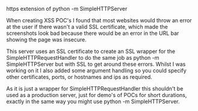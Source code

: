 https extension of python -m SimpleHTTPServer

When creating XSS POC's I found that most websites would throw an error at the user if there wasn't a valid SSL certificate, which made the 
screenshots look bad because there would be an error in the URL bar showing the page was insecure.

This server uses an SSL certificate to create an SSL wrapper for the SimpleHTTPRequestHandler to do the same job as python -m SimpleHTTPServer
but with SSL to get around these errors. Whilst I was working on it I also added some argument handling so you could specify other 
certificates, ports, or hostnames and ips as required.

As it is just a wrapper for SimpleHTTPRequestHandler this shouldn't be used as a production server, just for demo's of POCs for short
durations, exactly in the same way you might use python -m SimpleHTTPServer.
